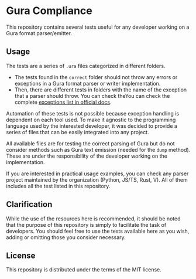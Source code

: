 # Gura Compliance

This repository contains several tests useful for any developer working on a Gura format parser/emitter.


## Usage

The tests are a series of `.ura` files categorized in different folders.

- The tests found in the `correct` folder should not throw any errors or exceptions in a Gura format parser or writer implementation.
- Then, there are different tests in folders with the name of the exception that a parser should throw. You can check theYou can check the complete [exceptions list in official docs][exceptions].

Automation of these tests is not possible because exception handling is dependent on each tool used. To make it agnostic to the programming language used by the interested developer, it was decided to provide a series of files that can be easily integrated into any project.

All available files are for testing the correct parsing of Gura but do not consider methods such as Gura text emission (needed for the `dump` method). These are under the responsibility of the developer working on the implementation.

If you are interested in practical usage examples, you can check any parser project maintained by the organization (Python, JS/TS, Rust, V). All of them includes all the test listed in this repository.


## Clarification

While the use of the resources here is recommended, it should be noted that the purpose of this repository is simply to facilitate the task of developers. You should feel free to use the tests available here as you wish, adding or omitting those you consider necessary. 


## License

This repository is distributed under the terms of the MIT license.

[exceptions]: https://gura.netlify.app/docs/2.0.0/Developers/parsing#standard-errors